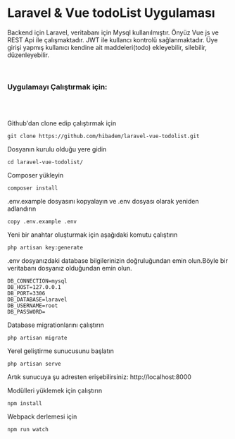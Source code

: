 # Laravel & Vue todoList Uygulaması
Backend için Laravel, veritabanı için Mysql kullanılmıştır.
Önyüz Vue js ve REST Api ile çalışmaktadır.
JWT  ile kullancı kontrolü sağlanmaktadır.
Üye girişi yapmış kullanıcı kendine ait maddeleri(todo) ekleyebilir, silebilir, düzenleyebilir.
 <br/>


<br>

### Uygulamayı Çalıştırmak için:

<br/><br/>


Github'dan clone edip çalıştırmak için

    git clone https://github.com/hibadem/laravel-vue-todolist.git

Dosyanın kurulu olduğu yere gidin

    cd laravel-vue-todolist/

Composer yükleyin

    composer install

.env.example dosyasını kopyalayın ve .env dosyası olarak yeniden adlandırın 

    copy .env.example .env

Yeni bir anahtar oluşturmak için aşağıdaki komutu çalıştırın 

    php artisan key:generate
    
.env dosyanızdaki database bilgilerinizin doğruluğundan emin olun.Böyle bir veritabanı 
dosyanız olduğundan emin olun.

    DB_CONNECTION=mysql
    DB_HOST=127.0.0.1
    DB_PORT=3306
    DB_DATABASE=laravel
    DB_USERNAME=root
    DB_PASSWORD=

Database migrationlarını çalıştırın

    php artisan migrate


Yerel geliştirme sunucusunu başlatın

    php artisan serve

Artık sunucuya şu adresten erişebilirsiniz: http://localhost:8000

Modülleri yüklemek için çalıştırın

    npm install

Webpack derlemesi için

    npm run watch
<br/>
<br/>





